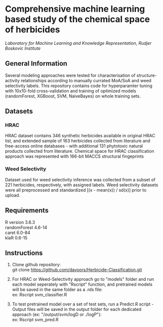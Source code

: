# Comprehensive machine learning based study of the chemical space of herbicides
*Laboratory for Machine Learning and Knowledge Representation, Rudjer Boskovic Institute*

## General Information
Several modeling approaches were tested for characterisation of structure-activity relationships according to manually currated MoA/SoA and weed selectivity labels.
This repository contains code for hyperparamter tuning with 10x10-fold cross-validation and training of optimized models (randomForest, XGBoost, SVM, NaiveBayes) on whole training sets.

## Datasets 

### HRAC
HRAC dataset contains 346 synthetic herbicides available in original HRAC list, and extended sample of 163 herbicides collected from literature and free-access online databases - with additional 131 phytotoxic natural products collected from literature. Chemical space for HRAC classification approach was represented with 166-bit MACCS structural fingeprints

### Weed Selectivity
Dataset used for weed selectivity inference was collected from a subset of 221 herbicides, respectively, with assigned labels. Weed selectivity datasets were all preprocessed and standardized [(x - mean(x)) / sd(x)] prior to upload.


## Requirements
R version 3.6.3  
randomForest 4.6-14  
caret 6.0-84  
klaR 0.6-15  

## Instructions 

1) Clone github repository:    
git clone https://github.com/davoors/Herbicide-Classification.git

2) For HRAC or Weed-Selectivity approach go to "models" folder and run each model seperately with "Rscript" function, and pretrained models will be saved in the same folder as a .rds file:  
ex: Rscript svm_classifier.R

3) To test pretrained model over a set of test sets, run a Predict.R script - Output files will be saved in the output folder for each dedicated approach (ex: "/output/svm/logD or ./logP"):  
ex: Rscript svm_pred.R
